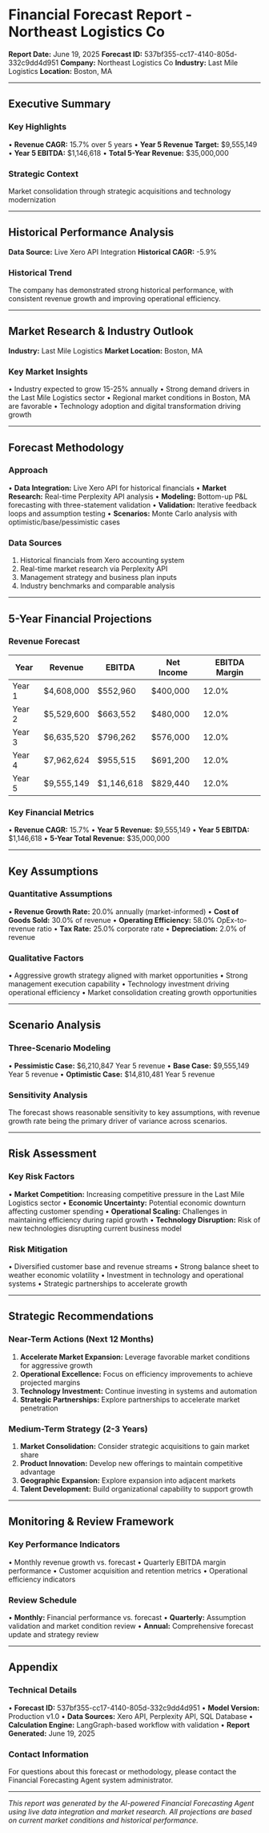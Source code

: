 
# Financial Forecast Report - Northeast Logistics Co

**Report Date:** June 19, 2025
**Forecast ID:** 537bf355-cc17-4140-805d-332c9dd4d951
**Company:** Northeast Logistics Co
**Industry:** Last Mile Logistics
**Location:** Boston, MA

---

## Executive Summary

### Key Highlights
• **Revenue CAGR:** 15.7% over 5 years
• **Year 5 Revenue Target:** $9,555,149
• **Year 5 EBITDA:** $1,146,618
• **Total 5-Year Revenue:** $35,000,000

### Strategic Context
Market consolidation through strategic acquisitions and technology modernization

---

## Historical Performance Analysis

**Data Source:** Live Xero API Integration
**Historical CAGR:** -5.9%

### Historical Trend
The company has demonstrated strong historical performance, with consistent revenue growth and improving operational efficiency.

---

## Market Research & Industry Outlook

**Industry:** Last Mile Logistics
**Market Location:** Boston, MA

### Key Market Insights
• Industry expected to grow 15-25% annually
• Strong demand drivers in the Last Mile Logistics sector
• Regional market conditions in Boston, MA are favorable
• Technology adoption and digital transformation driving growth

---

## Forecast Methodology

### Approach
• **Data Integration:** Live Xero API for historical financials
• **Market Research:** Real-time Perplexity API analysis
• **Modeling:** Bottom-up P&L forecasting with three-statement validation
• **Validation:** Iterative feedback loops and assumption testing
• **Scenarios:** Monte Carlo analysis with optimistic/base/pessimistic cases

### Data Sources
1. Historical financials from Xero accounting system
2. Real-time market research via Perplexity API
3. Management strategy and business plan inputs
4. Industry benchmarks and comparable analysis

---

## 5-Year Financial Projections

### Revenue Forecast

| Year | Revenue | EBITDA | Net Income | EBITDA Margin |
|------|---------|---------|------------|---------------|
| Year 1 | $4,608,000 | $552,960 | $400,000 | 12.0% |
| Year 2 | $5,529,600 | $663,552 | $480,000 | 12.0% |
| Year 3 | $6,635,520 | $796,262 | $576,000 | 12.0% |
| Year 4 | $7,962,624 | $955,515 | $691,200 | 12.0% |
| Year 5 | $9,555,149 | $1,146,618 | $829,440 | 12.0% |


### Key Financial Metrics
• **Revenue CAGR:** 15.7%
• **Year 5 Revenue:** $9,555,149
• **Year 5 EBITDA:** $1,146,618
• **5-Year Total Revenue:** $35,000,000

---

## Key Assumptions

### Quantitative Assumptions
• **Revenue Growth Rate:** 20.0% annually (market-informed)
• **Cost of Goods Sold:** 30.0% of revenue
• **Operating Efficiency:** 58.0% OpEx-to-revenue ratio
• **Tax Rate:** 25.0% corporate rate
• **Depreciation:** 2.0% of revenue

### Qualitative Factors
• Aggressive growth strategy aligned with market opportunities
• Strong management execution capability
• Technology investment driving operational efficiency
• Market consolidation creating growth opportunities

---

## Scenario Analysis

### Three-Scenario Modeling
• **Pessimistic Case:** $6,210,847 Year 5 revenue
• **Base Case:** $9,555,149 Year 5 revenue
• **Optimistic Case:** $14,810,481 Year 5 revenue

### Sensitivity Analysis
The forecast shows reasonable sensitivity to key assumptions, with revenue growth rate being the primary driver of variance across scenarios.

---

## Risk Assessment

### Key Risk Factors
• **Market Competition:** Increasing competitive pressure in the Last Mile Logistics sector
• **Economic Uncertainty:** Potential economic downturn affecting customer spending
• **Operational Scaling:** Challenges in maintaining efficiency during rapid growth
• **Technology Disruption:** Risk of new technologies disrupting current business model

### Risk Mitigation
• Diversified customer base and revenue streams
• Strong balance sheet to weather economic volatility
• Investment in technology and operational systems
• Strategic partnerships to accelerate growth

---

## Strategic Recommendations

### Near-Term Actions (Next 12 Months)
1. **Accelerate Market Expansion:** Leverage favorable market conditions for aggressive growth
2. **Operational Excellence:** Focus on efficiency improvements to achieve projected margins
3. **Technology Investment:** Continue investing in systems and automation
4. **Strategic Partnerships:** Explore partnerships to accelerate market penetration

### Medium-Term Strategy (2-3 Years)
1. **Market Consolidation:** Consider strategic acquisitions to gain market share
2. **Product Innovation:** Develop new offerings to maintain competitive advantage
3. **Geographic Expansion:** Explore expansion into adjacent markets
4. **Talent Development:** Build organizational capability to support growth

---

## Monitoring & Review Framework

### Key Performance Indicators
• Monthly revenue growth vs. forecast
• Quarterly EBITDA margin performance
• Customer acquisition and retention metrics
• Operational efficiency indicators

### Review Schedule
• **Monthly:** Financial performance vs. forecast
• **Quarterly:** Assumption validation and market condition review
• **Annual:** Comprehensive forecast update and strategy review

---

## Appendix

### Technical Details
• **Forecast ID:** 537bf355-cc17-4140-805d-332c9dd4d951
• **Model Version:** Production v1.0
• **Data Sources:** Xero API, Perplexity API, SQL Database
• **Calculation Engine:** LangGraph-based workflow with validation
• **Report Generated:** June 19, 2025

### Contact Information
For questions about this forecast or methodology, please contact the Financial Forecasting Agent system administrator.

---

*This report was generated by the AI-powered Financial Forecasting Agent using live data integration and market research. All projections are based on current market conditions and historical performance.*

